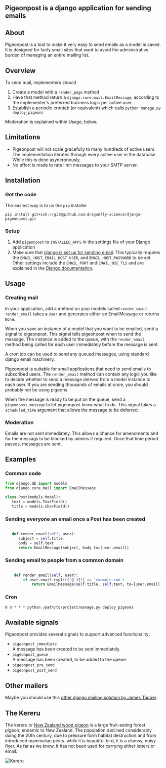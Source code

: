 ## Pigeonpost is a django application for sending emails

## About

Pigeonpost is a tool to make it very easy to send emails
as a model is saved. It is designed for fairly small sites
that want to avoid the administrative burden of managing an
entire mailing list. 

## Overview

To send mail, implementers should

1. Create a model with a `render_page` method
2. Have that method return a `django.core.mail.EmailMessage`, 
   according to the implementer's preferred business logic
   per active user.
3. Establish a periodic crontab (or equivalent) which calls 
   `python manage.py deploy_pigeons`

Moderation is explained within Usage, below.

## Limitations

* Pigeonpost will not scale gracefully to many hundreds of 
  active users. The implementation iterates through 
  every active user in the database. While this is done 
  asyncronously, 
* No effort is made to rate limit messages to your SMTP server.


## Installation

### Get the code

The easiest way is to us the `pip` installer

`pip install git+ssh://git@github.com:dragonfly-science/django-pigeonpost.git`


### Setup

1. Add `pigeonpost` to `INSTALLED_APPS` in the settings file of your Django application
2. Make sure that [django is set up for sending email](https://docs.djangoproject.com/en/dev/topics/email/). This 
typically requires the `EMAIL_HOST`, `EMAIL_HOST_USER`, and `EMAIL_HOST_PASSWORD` to be set. Other 
settings include the `EMAIL_PORT` and `EMAIL_USE_TLS` and are explained in the [Django documentation](https://docs.djangoproject.com/en/1.4/ref/settings/#email-backend).


## Usage


### Creating mail

In your application, add a method on your models called
`render_email`. `render_email` takes a `User` and generates
either an EmailMessage or returns `None`. 

When you save an instance of a model that you want to be emailed,
send a signal to pigeonpost. This signal tells pigeonpost when
to send the message. The instance is added to the queue, with the
`render_email` method being called for each user immediately
before the message is sent.

A cron job can be used to send any queued messages, using
standard django email machinery.

Pigeonpost is suitable for small applications that need to send
emails to subscribed users. The `render_email` method can contain
any logic you like to decide whether to send a message derived
from a model instance to each user. If you are sending thousands
of emails at once, you should probably not be using pigeons.

When the message is ready to be put on the queue, send a `pigeonpost_message` to
let pigeonpost know what to do. This signal takes a `scheduled_time` argument
that allows the message to be deferred.

### Moderation

Emails are not sent immediately. This allows a chance for amendments and
for the messags to be blocked by admins if required. Once that time period
passes, messages are sent.

## Examples

### Common code

```python
from django.db import models
from django.core.mail import EmailMessage

class Post(models.Model):
   text = models.TextField()
   title = models.CharField()
```

### Sending everyone an email once a Post has been created

```python
   
   def render_email(self, user):
      subject = self.title
      body = self.text
      return EmailMessage(subject, body to=[user.email])
```

### Sending email to people from a common domain 

```python
    
    def render_email(self, user):
        if user.email.rsplit('@')[1] == 'example.com':
            return EmailMessage(self.title, self.text, to=[user.email])
```

### Cron

```cron
0 0 * * * python /path/to/project/manage.py deploy_pigeons
```


## Available signals

Pigeonpost provides several signals to support advanced functionality:

* `pigeonpost_immediate`  
   A message has been created to be sent immediately.
* `pigeonpost_queue`  
   A message has been created, to be added to the queue.
* `pigeonpost_pre_send`  
* `pigeonpost_post_send`


## Other mailers

Maybe you should use this [other django mailing solution by James Tauber](https://github.com/jtauber/django-mailer/).


## The Kereru

The kereru or [New Zealand wood pigeon](http://en.wikipedia.org/wiki/New_Zealand_Pigeon) is a large 
fruit-eating forest pigeon, endemic to New Zealand. The population declined considerably duing the 20th century, due
to pressure form habitat destruction and from introduced mammalian pests. while it is beautiful bird, it is a clumsy, noisy flyer. As far as we know,
it has not been used for carrying either letters or email.


![Kereru](http://upload.wikimedia.org/wikipedia/commons/thumb/5/5f/Hemiphaga_novaeseelandiae_-Kapiti_Island-8.jpg/320px-Hemiphaga_novaeseelandiae_-Kapiti_Island-8.jpg)

